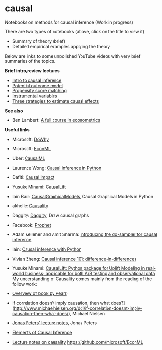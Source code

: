 # causal
Notebooks on methods for causal inference
(Work in progress)

There are two types of notebooks (above, click on the title to view it)
- Summary of theory (brief)
- Detailed empirical examples applying the theory

Below are links to some unpolished YouTube videos with very brief summaries of the topics.

**Brief intro/review lectures**
- [Intro to causal inference](https://youtu.be/PRdMIPyIdrQ)
- [Potential outcome model](https://youtu.be/E2XzFcDHMzQ)
- [Propensity score matching](https://youtu.be/-ZYJJExgPLo)
- [Instrumental variables](https://youtu.be/mnBbzGU6vyE)
- [Three strategies to estimate causal effects](https://www.youtube.com/watch?v=COPf8H-rnPo)



**See also**
- Ben Lambert: [A full course in econometrics](https://www.youtube.com/playlist?list=PLwJRxp3blEvZyQBTTOMFRP_TDaSdly3gU)

**Useful links**
- Microsoft: [DoWhy](https://microsoft.github.io/dowhy/)
- Microsoft: [EconML](https://github.com/microsoft/EconML)
- Uber: [CausalML](https://github.com/uber/causalml)

- Laurence Wong: [Causal inference in Python](http://causalinferenceinpython.org/)
- Dafiti: [Causal impact](https://github.com/dafiti/causalimpact)
- Yusuke Minami: [CausalLift](https://github.com/Minyus/causallift)
- Iain Barr: [CausalGraphicalModels](https://github.com/ijmbarr/causalgraphicalmodels), Causal Graphical Models in Python
- akhelle: [Causality](https://github.com/akelleh/causality)
 
- Daggity: [Daggity](http://dagitty.net/), Draw causal graphs
- Facebook: [Prophet](https://facebook.github.io/prophet//)

- Adam Kelleher and Amit Sharma: [Introducing the do-sampler for causal inference](https://medium.com/@akelleh/introducing-the-do-sampler-for-causal-inference-a3296ea9e78d)
- Iain: [Causal inference with Python](http://www.degeneratestate.org/posts/2018/Mar/24/causal-inference-with-python-part-1-potential-outcomes/)
- Vivian Zheng: [Causal inference 101: difference-in-differences](https://towardsdatascience.com/causal-inference-101-difference-in-differences-1fbbb0f55e85)
- Yusuke Minami: [CausalLift: Python package for Uplift Modeling in real-world business; applicable for both A/B testing and observational data](https://medium.com/@Minyus86/causallift-python-package-for-uplift-modeling-in-real-world-business-e60264812a26)
My understanding of Causality comes mainly from the reading of the follow work:
 - [Overview of book by Pearl](http://ftp.cs.ucla.edu/pub/stat_ser/r350.pdf))
 - If correlation doesn’t imply causation, then what does?](http://www.michaelnielsen.org/ddi/if-correlation-doesnt-imply-causation-then-what-does/), Michael Nielsen
 - [Jonas Peters' lecture notes](http://www.math.ku.dk/~peters/jonas_files/scriptChapter1-4.pdf), Jonas Peters
 - [Elements of Causal Inference](http://www.math.ku.dk/~peters/jonas_files/bookDRAFT5-online-2017-02-27.pdf)
 - [Lecture notes on causality](http://mlss.tuebingen.mpg.de/2017/speaker_slides/Causality.pdf)
https://github.com/microsoft/EconML




